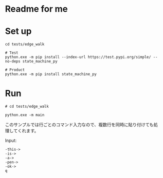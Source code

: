 # Readme for me

# Set up

```shell
cd tests/edge_walk

# Test
python.exe -m pip install --index-url https://test.pypi.org/simple/ --no-deps state_machine_py

# Product
python.exe -m pip install state_machine_py
```

# Run

```shell
# cd tests/edge_walk

python.exe -m main
```

このサンプルでは行ごとのコマンド入力なので、複数行を同時に貼り付けても処理してくれます。  

Input:  

```
-this->
-is->
-a->
-pen->
-ok->
q
```

